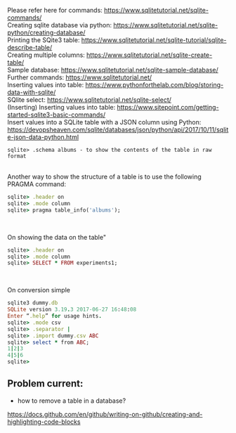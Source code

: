 
Please refer here for commands: https://www.sqlitetutorial.net/sqlite-commands/
<br>
Creating sqlite database via python: https://www.sqlitetutorial.net/sqlite-python/creating-database/
<br>
Printing the SQite3 table: https://www.sqlitetutorial.net/sqlite-tutorial/sqlite-describe-table/
<br>
Creating multiple columns: https://www.sqlitetutorial.net/sqlite-create-table/
<br>
Sample database: https://www.sqlitetutorial.net/sqlite-sample-database/
<br>
Further commands: https://www.sqlitetutorial.net/
<br>
Inserting values into table: https://www.pythonforthelab.com/blog/storing-data-with-sqlite/
<br>
SQlite select: https://www.sqlitetutorial.net/sqlite-select/
<br>
(Inserting)  Inserting values into table: https://www.sitepoint.com/getting-started-sqlite3-basic-commands/
<br>
Insert values into a SQLite table with a JSON column using Python: https://devopsheaven.com/sqlite/databases/json/python/api/2017/10/11/sqlite-json-data-python.html




``` sqlite> .schema albums - to show the contents of the table in raw format ```



<br>
Another way to show the structure of a table is to use the following PRAGMA command:
<br>

```ruby 
sqlite> .header on
sqlite> .mode column
sqlite> pragma table_info('albums');
``` 
<br>

On showing the data on the table"
```ruby
sqlite> .header on
sqlite> .mode column
sqlite> SELECT * FROM experiments1;
```

<br>

On conversion simple
```ruby
sqlite3 dummy.db
SQLite version 3.19.3 2017-06-27 16:48:08
Enter “.help” for usage hints.
sqlite> .mode csv
sqlite> .separator |
sqlite> .import dummy.csv ABC
sqlite> select * from ABC;
1|2|3
4|5|6
sqlite>
```

<h> Problem current:
  - 
  - how to remove a table in a database? 















https://docs.github.com/en/github/writing-on-github/creating-and-highlighting-code-blocks

